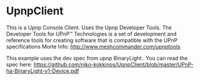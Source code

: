 # UpnpClient
This is a Upnp Console Client. Uses the Upnp Developer Tools. The Developer Tools for UPnP™ Technologies is a set of development and reference tools for creating software that is compatible with the UPnP specifications Morte Info: http://www.meshcommander.com/upnptools

This example uses the dev spec from upnp BinaryLight . You can read the spec here: https://github.com/niko-kokkinos/UpnpClient/blob/master/UPnP-ha-BinaryLight-v1-Device.pdf
